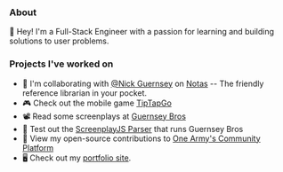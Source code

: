 ### About

👋 Hey! I'm a Full-Stack Engineer with a passion for learning and building solutions to user problems.

### Projects I've worked on
- 🤝 I'm collaborating  with [@Nick Guernsey](https://github.com/nguernse) on [Notas](https://getnotas.com/) -- The friendly reference librarian in your pocket.
- 🎮 Check out the mobile game [TipTapGo](https://tiptapgo.app)
- 📽️ Read some screenplays at [Guernsey Bros](https://guernseybros.com)
- 📑 Test out the [ScreenplayJS Parser](https://github.com/Guernsey-Creative/screenplay-js) that runs Guernsey Bros
- 🔗 View my open-source contributions to [One Army's Community Platform](https://github.com/ONEARMY/community-platform/pulls?q=author%3Aaaronguernsey+)
- 🖥️ Check out my [portfolio site](https://aaronguernsey.com).

<!--
**aaronguernsey/aaronguernsey** is a ✨ _special_ ✨ repository because its `README.md` (this file) appears on your GitHub profile.

Here are some ideas to get you started:

- 🔭 I’m currently working on ...
- 🌱 I’m currently learning ...
- 👯 I’m looking to collaborate on ...
- 🤔 I’m looking for help with ...
- 💬 Ask me about ...
- 📫 How to reach me: ...
- 😄 Pronouns: ...
- ⚡ Fun fact: ...
-->

